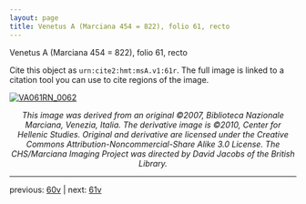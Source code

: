 ```yaml
---
layout: page
title: Venetus A (Marciana 454 = 822), folio 61, recto
---
```


Venetus A (Marciana 454 = 822), folio 61, recto

Cite this object as `urn:cite2:hmt:msA.v1:61r`.  The full image is linked to a citation tool you can use to cite regions of the image.

[![VA061RN_0062](http://www.homermultitext.org/iipsrv?IIIF=/project/homer/pyramidal/deepzoom/hmt/vaimg/2017a/VA061RN_0062.tif/full/800,/0/default.jpg)](http://www.homermultitext.org/ict2/?urn=urn:cite2:hmt:vaimg.2017a:VA061RN_0062) 

<p style="text-align: center; font-style: italic;">This image was derived from an original ©2007, Biblioteca Nazionale Marciana, Venezia, Italia. The derivative image is ©2010, Center for Hellenic Studies. Original and derivative are licensed under the Creative Commons Attribution-Noncommercial-Share Alike 3.0 License. The CHS/Marciana Imaging Project was directed by David Jacobs of the British Library.</p>

---

previous: [60v](../60v/) | next: [61v](../61v/)